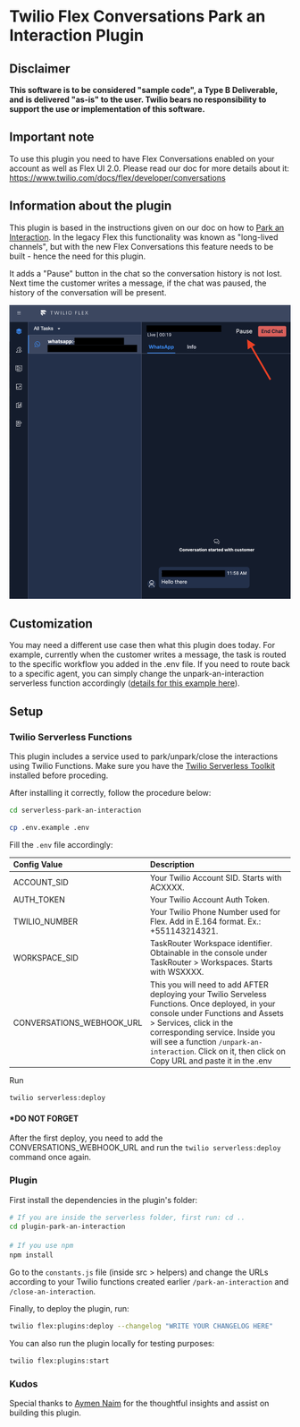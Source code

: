 # Twilio Flex Conversations Park an Interaction Plugin

## Disclaimer

**This software is to be considered "sample code", a Type B Deliverable, and is delivered "as-is" to the user. Twilio bears no responsibility to support the use or implementation of this software.**

## Important note

To use this plugin you need to have Flex Conversations enabled on your account as well as Flex UI 2.0. Please read our doc for more details about it: https://www.twilio.com/docs/flex/developer/conversations

## Information about the plugin

This plugin is based in the instructions given on our doc on how to [Park an Interaction](https://www.twilio.com/docs/flex/developer/conversations/park-an-interaction). In the legacy Flex this functionality was known as "long-lived channels", but with the new Flex Conversations this feature needs to be built - hence the need for this plugin.

It adds a "Pause" button in the chat so the conversation history is not lost. Next time the customer writes a message, if the chat was paused, the history of the conversation will be present.

![park screen](park-screen.png)

## Customization

You may need a different use case then what this plugin does today. For example, currently when the customer writes a message, the task is routed to the specific workflow you added in the .env file. If you need to route back to a specific agent, you can simply change the unpark-an-interaction serverless function accordingly ([details for this example here](https://www.twilio.com/docs/flex/developer/conversations/park-an-interaction#add-a-specific-agent-back-to-the-interaction)).

## Setup

### Twilio Serverless Functions

This plugin includes a service used to park/unpark/close the interactions using Twilio Functions. Make sure you have the [Twilio Serverless Toolkit](https://www.twilio.com/docs/labs/serverless-toolkit/getting-started) installed before proceding.

After installing it correctly, follow the procedure below:

```bash
cd serverless-park-an-interaction
```

```bash
cp .env.example .env
```

Fill the `.env` file accordingly:

| Config&nbsp;Value         | Description                                                                                                                                                                                                                                                                                                |
| :------------------------ | :--------------------------------------------------------------------------------------------------------------------------------------------------------------------------------------------------------------------------------------------------------------------------------------------------------- |
| ACCOUNT_SID               | Your Twilio Account SID. Starts with ACXXXX.                                                                                                                                                                                                                                                               |
| AUTH_TOKEN                | Your Twilio Account Auth Token.                                                                                                                                                                                                                                                                            |
| TWILIO_NUMBER             | Your Twilio Phone Number used for Flex. Add in E.164 format. Ex.: +551143214321.                                                                                                                                                                                                                           |
| WORKSPACE_SID             | TaskRouter Workspace identifier. Obtainable in the console under TaskRouter > Workspaces. Starts with WSXXXX.                                                                                                                                                                                              |
| CONVERSATIONS_WEBHOOK_URL | This you will need to add AFTER deploying your Twilio Serveless Functions. Once deployed, in your console under Functions and Assets > Services, click in the corresponding service. Inside you will see a function `/unpark-an-interaction`. Click on it, then click on Copy URL and paste it in the .env |

Run

```bash
twilio serverless:deploy
```

#### \*DO NOT FORGET

After the first deploy, you need to add the CONVERSATIONS_WEBHOOK_URL and run the `twilio serverless:deploy` command once again.

### Plugin

First install the dependencies in the plugin's folder:

```bash
# If you are inside the serverless folder, first run: cd ..
cd plugin-park-an-interaction

# If you use npm
npm install
```

Go to the `constants.js` file (inside src > helpers) and change the URLs according to your Twilio functions created earlier `/park-an-interaction` and `/close-an-interaction`.

Finally, to deploy the plugin, run:

```bash
twilio flex:plugins:deploy --changelog "WRITE YOUR CHANGELOG HERE"
```

You can also run the plugin locally for testing purposes:

```bash
twilio flex:plugins:start
```

### Kudos

Special thanks to [Aymen Naim](https://github.com/aymenn) for the thoughtful insights and assist on building this plugin.
